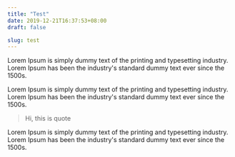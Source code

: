 ```yaml
---
title: "Test"
date: 2019-12-21T16:37:53+08:00
draft: false

slug: test
---
```


Lorem Ipsum is simply dummy text of the printing and typesetting industry. Lorem Ipsum has been the industry's standard dummy text ever since the 1500s.

Lorem Ipsum is simply dummy text of the printing and typesetting industry. Lorem Ipsum has been the industry's standard dummy text ever since the 1500s.

> Hi, this is quote

Lorem Ipsum is simply dummy text of the printing and typesetting industry. Lorem Ipsum has been the industry's standard dummy text ever since the 1500s.

<!-- This is HTML comment
in miltiple line.
This will produce
blockquote element
with empty content -->